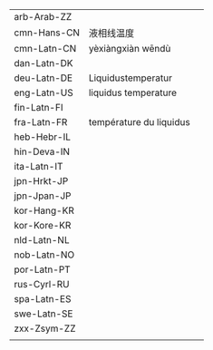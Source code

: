 | | | |
|-|-|-|
| arb-Arab-ZZ |  |  |
| cmn-Hans-CN | 液相线温度 |  |
| cmn-Latn-CN | yèxiàngxiàn wēndù |  |
| dan-Latn-DK |  |  |
| deu-Latn-DE | Liquidustemperatur |  |
| eng-Latn-US | liquidus temperature |  |
| fin-Latn-FI |  |  |
| fra-Latn-FR | température du liquidus |  |
| heb-Hebr-IL |  |  |
| hin-Deva-IN |  |  |
| ita-Latn-IT |  |  |
| jpn-Hrkt-JP |  |  |
| jpn-Jpan-JP |  |  |
| kor-Hang-KR |  |  |
| kor-Kore-KR |  |  |
| nld-Latn-NL |  |  |
| nob-Latn-NO |  |  |
| por-Latn-PT |  |  |
| rus-Cyrl-RU |  |  |
| spa-Latn-ES |  |  |
| swe-Latn-SE |  |  |
| zxx-Zsym-ZZ |  |  |
|  |  |  |